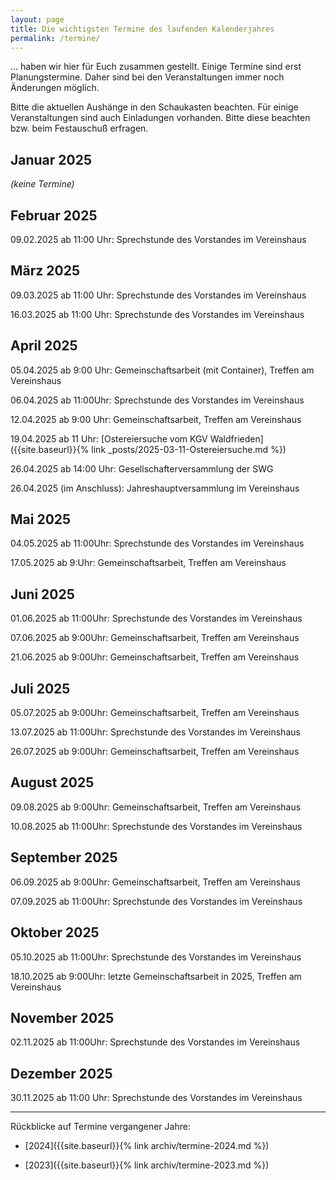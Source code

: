 ```yaml
---
layout: page
title: Die wichtigsten Termine des laufenden Kalenderjahres
permalink: /termine/
---
```


... haben wir hier für Euch zusammen gestellt. Einige Termine sind erst Planungstermine. Daher sind bei den Veranstaltungen immer noch Änderungen möglich.

Bitte die aktuellen Aushänge in den Schaukasten beachten. Für einige Veranstaltungen sind auch Einladungen vorhanden. Bitte diese beachten bzw. beim Festauschuß erfragen.


## Januar 2025

*(keine Termine)*

## Februar 2025

09.02.2025 ab 11:00 Uhr: Sprechstunde des Vorstandes im Vereinshaus

## März 2025

09.03.2025 ab 11:00 Uhr: Sprechstunde des Vorstandes im Vereinshaus

16.03.2025 ab 11:00 Uhr: Sprechstunde des Vorstandes im Vereinshaus

## April 2025

05.04.2025 ab 9:00 Uhr: Gemeinschaftsarbeit (mit Container), Treffen am Vereinshaus

06.04.2025 ab 11:00Uhr: Sprechstunde des Vorstandes im Vereinshaus

12.04.2025 ab 9:00 Uhr: Gemeinschaftsarbeit, Treffen am Vereinshaus

19.04.2025 ab 11 Uhr: [Ostereiersuche vom KGV Waldfrieden]({{site.baseurl}}{% link _posts/2025-03-11-Ostereiersuche.md %})

26.04.2025 ab 14:00 Uhr: Gesellschafterversammlung der SWG 

26.04.2025 (im Anschluss): Jahreshauptversammlung im Vereinshaus

## Mai 2025

04.05.2025 ab 11:00Uhr: Sprechstunde des Vorstandes im Vereinshaus

17.05.2025 ab 9:Uhr: Gemeinschaftsarbeit, Treffen am Vereinshaus

## Juni 2025

01.06.2025 ab 11:00Uhr: Sprechstunde des Vorstandes im Vereinshaus

07.06.2025 ab 9:00Uhr: Gemeinschaftsarbeit, Treffen am Vereinshaus

21.06.2025 ab 9:00Uhr: Gemeinschaftsarbeit, Treffen am Vereinshaus

## Juli 2025

05.07.2025 ab 9:00Uhr: Gemeinschaftsarbeit, Treffen am Vereinshaus

13.07.2025 ab 11:00Uhr: Sprechstunde des Vorstandes im Vereinshaus

26.07.2025 ab 9:00Uhr: Gemeinschaftsarbeit, Treffen am Vereinshaus

## August 2025

09.08.2025 ab 9:00Uhr: Gemeinschaftsarbeit, Treffen am Vereinshaus

10.08.2025 ab 11:00Uhr: Sprechstunde des Vorstandes im Vereinshaus

## September 2025

06.09.2025 ab 9:00Uhr: Gemeinschaftsarbeit, Treffen am Vereinshaus

07.09.2025 ab 11:00Uhr: Sprechstunde des Vorstandes im Vereinshaus

## Oktober 2025

05.10.2025 ab 11:00Uhr: Sprechstunde des Vorstandes im Vereinshaus

18.10.2025 ab 9:00Uhr: letzte Gemeinschaftsarbeit in 2025, Treffen am Vereinshaus

## November 2025

02.11.2025 ab 11:00Uhr: Sprechstunde des Vorstandes im Vereinshaus

## Dezember 2025

30.11.2025 ab 11:00 Uhr: Sprechstunde des Vorstandes im Vereinshaus

---

Rückblicke auf Termine vergangener Jahre:

- [2024]({{site.baseurl}}{% link archiv/termine-2024.md %})

- [2023]({{site.baseurl}}{% link archiv/termine-2023.md %})
